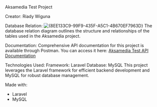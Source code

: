 Aksamedia Test Project

Creator:
Riady Wiguna

Database Relation:
![{8EE133C9-99F9-435F-A5C1-4B670EF7963D}](https://github.com/user-attachments/assets/344b349e-cfcb-4bd9-94eb-d72505166bd6)
The database relation diagram outlines the structure and relationships of the tables used in the Aksamedia project.

Documentation:
Comprehensive API documentation for this project is available through Postman. You can access it here:
[Aksamedia Test API Documentation](https://www.postman.com/material-observer-66373835/aksamedia-test/documentation/i66hkcw/aksamedia-test)

Technologies Used:
Framework: Laravel
Database: MySQL
This project leverages the Laravel framework for efficient backend development and MySQL for robust database management.

Made with:
- Laravel
- MySQL
